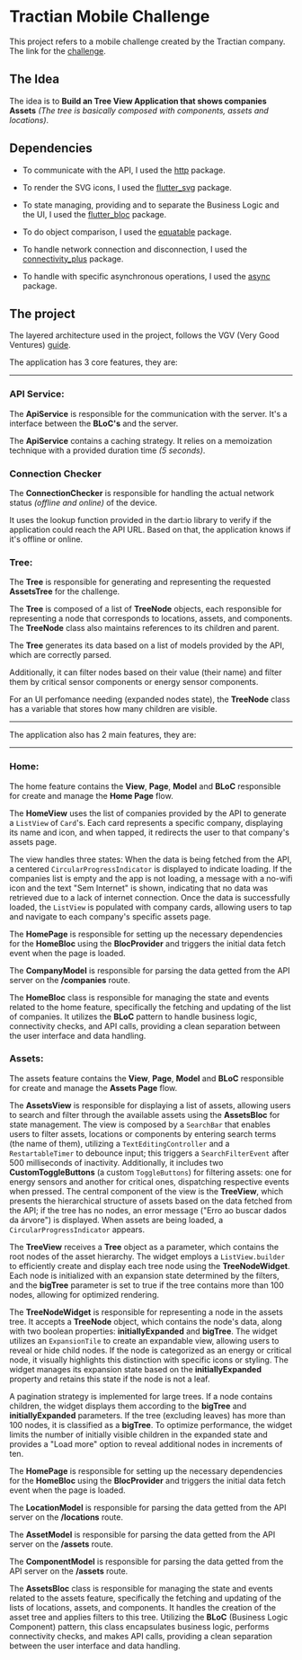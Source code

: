 
  

# Tractian Mobile Challenge

  

  

This project refers to a mobile challenge created by the Tractian company. The link for the [challenge](https://github.com/tractian/challenges/tree/main/mobile).

  

  

## The Idea

  

The idea is to **Build an Tree View Application that shows companies Assets**  _(The tree is basically composed with components, assets and locations)_.

  

  

## Dependencies

  

- To communicate with the API, I used the [http](https://pub.dev/packages/http) package.

- To render the SVG icons, I used the [flutter_svg](https://pub.dev/packages/flutter_svg) package.

- To state managing, providing and to separate the Business Logic and the UI, I used the [flutter_bloc](https://pub.dev/packages/flutter_bloc) package.

- To do object comparison, I used the [equatable](https://pub.dev/packages/equatable) package.

- To handle network connection and disconnection, I used the [connectivity_plus](https://pub.dev/packages/connectivity_plus) package.

- To handle with specific asynchronous operations, I used the [async](https://pub.dev/packages/async) package.

  

  

## The project

  

The layered architecture used in the project, follows the VGV (Very Good Ventures) [guide](https://verygood.ventures/blog/very-good-flutter-architecture).

  

The application has 3 core features, they are:

  

  

---

### API Service:

The **ApiService** is responsible for the communication with the server. It's a interface between the **BLoC's** and the server.

  

The **ApiService** contains a caching strategy. It relies on a memoization technique with a provided duration time _(5 seconds)_.

  

### Connection Checker

The **ConnectionChecker** is responsible for handling the actual network status _(offline and online)_ of the device.

  

It uses the lookup function provided in the dart:io library to verify if the application could reach the API URL. Based on that, the application knows if it's offline or online.

  

  

### Tree:

The **Tree** is responsible for generating and representing the requested **AssetsTree** for the challenge.

  

The **Tree** is composed of a list of **TreeNode** objects, each responsible for representing a node that corresponds to locations, assets, and components. The **TreeNode** class also maintains references to its children and parent.

  

The **Tree** generates its data based on a list of models provided by the API, which are correctly parsed.

  

Additionally, it can filter nodes based on their value (their name) and filter them by critical sensor components or energy sensor components.

  

For an UI perfomance needing (expanded nodes state), the **TreeNode** class has a variable that stores how many children are visible.

  

  

---

The application also has 2 main features, they are:

  

  

---

### Home:

The home feature contains the **View**, **Page**, **Model** and **BLoC** responsible for create and manage the **Home Page** flow.

  

The **HomeView** uses the list of companies provided by the API to generate a `ListView` of `Card`'s. Each card represents a specific company, displaying its name and icon, and when tapped, it redirects the user to that company's assets page.

  

The view handles three states: When the data is being fetched from the API, a centered `CircularProgressIndicator` is displayed to indicate loading. If the companies list is empty and the app is not loading, a message with a no-wifi icon and the text "Sem Internet" is shown, indicating that no data was retrieved due to a lack of internet connection. Once the data is successfully loaded, the `ListView` is populated with company cards, allowing users to tap and navigate to each company's specific assets page.

  

The **HomePage** is responsible for setting up the necessary dependencies for the **HomeBloc** using the **BlocProvider** and triggers the initial data fetch event when the page is loaded.

  

The **CompanyModel** is responsible for parsing the data getted from the API server on the **/companies** route.

  

The **HomeBloc** class is responsible for managing the state and events related to the home feature, specifically the fetching and updating of the list of companies. It utilizes the **BLoC** pattern to handle business logic, connectivity checks, and API calls, providing a clean separation between the user interface and data handling.

  

### Assets:

The assets feature contains the **View**, **Page**, **Model** and **BLoC** responsible for create and manage the **Assets Page** flow.

  

The **AssetsView** is responsible for displaying a list of assets, allowing users to search and filter through the available assets using the **AssetsBloc** for state management. The view is composed by a `SearchBar` that enables users to filter assets, locations or components by entering search terms (the name of them), utilizing a `TextEditingController` and a `RestartableTimer` to debounce input; this triggers a `SearchFilterEvent` after 500 milliseconds of inactivity. Additionally, it includes two **CustomToggleButtons** (a custom `ToggleButtons`) for filtering assets: one for energy sensors and another for critical ones, dispatching respective events when pressed. The central component of the view is the **TreeView**, which presents the hierarchical structure of assets based on the data fetched from the API; if the tree has no nodes, an error message ("Erro ao buscar dados da árvore") is displayed. When assets are being loaded, a `CircularProgressIndicator` appears.

  

The **TreeView** receives a **Tree** object as a parameter, which contains the root nodes of the asset hierarchy. The widget employs a `ListView.builder` to efficiently create and display each tree node using the **TreeNodeWidget**. Each node is initialized with an expansion state determined by the filters, and the **bigTree** parameter is set to true if the tree contains more than 100 nodes, allowing for optimized rendering.

  

The **TreeNodeWidget** is responsible for representing a node in the assets tree. It accepts a **TreeNode** object, which contains the node's data, along with two boolean properties: **initiallyExpanded** and **bigTree**. The widget utilizes an `ExpansionTile` to create an expandable view, allowing users to reveal or hide child nodes. If the node is categorized as an energy or critical node, it visually highlights this distinction with specific icons or styling. The widget manages its expansion state based on the **initiallyExpanded** property and retains this state if the node is not a leaf.

A pagination strategy is implemented for large trees. If a node contains children, the widget displays them according to the **bigTree** and **initiallyExpanded** parameters. If the tree (excluding leaves) has more than 100 nodes, it is classified as a **bigTree**. To optimize performance, the widget limits the number of initially visible children in the expanded state and provides a "Load more" option to reveal additional nodes in increments of ten.

The **HomePage** is responsible for setting up the necessary dependencies for the **HomeBloc** using the **BlocProvider** and triggers the initial data fetch event when the page is loaded.

  

The **LocationModel** is responsible for parsing the data getted from the API server on the **/locations** route.

The **AssetModel** is responsible for parsing the data getted from the API server on the **/assets** route.

The **ComponentModel** is responsible for parsing the data getted from the API server on the **/assets** route.

  

The **AssetsBloc** class is responsible for managing the state and events related to the assets feature, specifically the fetching and updating of the lists of locations, assets, and components. It handles the creation of the asset tree and applies filters to this tree. Utilizing the **BLoC** (Business Logic Component) pattern, this class encapsulates business logic, performs connectivity checks, and makes API calls, providing a clean separation between the user interface and data handling.